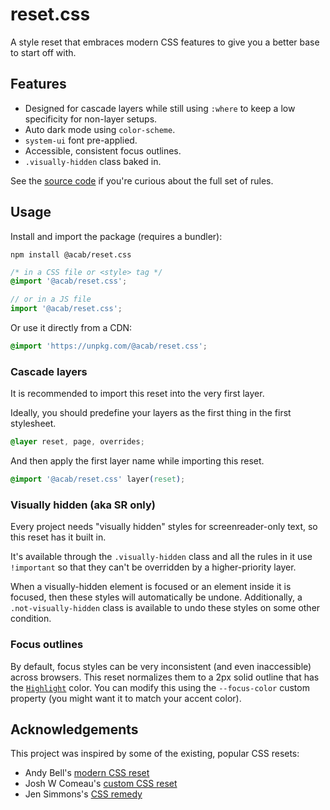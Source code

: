 # reset.css

A style reset that embraces modern CSS features to give you a better base to start off with.

## Features

- Designed for cascade layers while still using `:where` to keep a low specificity for non-layer setups.
- Auto dark mode using `color-scheme`.
- `system-ui` font pre-applied.
- Accessible, consistent focus outlines.
- `.visually-hidden` class baked in.

See the [source code](https://github.com/mayank99/reset.css/blob/main/package/index.css) if you're curious about the full set of rules.

## Usage

Install and import the package (requires a bundler):

```shell
npm install @acab/reset.css
```

```css
/* in a CSS file or <style> tag */
@import '@acab/reset.css';
```

```js
// or in a JS file
import '@acab/reset.css';
```

Or use it directly from a CDN:

```css
@import 'https://unpkg.com/@acab/reset.css';
```

### Cascade layers

It is recommended to import this reset into the very first layer.

Ideally, you should predefine your layers as the first thing in the first stylesheet.

```css
@layer reset, page, overrides;
```

And then apply the first layer name while importing this reset.

```css
@import '@acab/reset.css' layer(reset);
```

### Visually hidden (aka SR only)

Every project needs "visually hidden" styles for screenreader-only text, so this reset has it built in.

It's available through the `.visually-hidden` class and all the rules in it use `!important` so that they can't be overridden by a higher-priority layer.

When a visually-hidden element is focused or an element inside it is focused, then these styles will automatically be undone. Additionally, a `.not-visually-hidden` class is available to undo these styles on some other condition.

### Focus outlines

By default, focus styles can be very inconsistent (and even inaccessible) across browsers. This reset normalizes them to a 2px solid outline that has the [`Highlight`](https://www.w3.org/TR/css-color-4/#system-color-values) color. You can modify this using the `--focus-color` custom property (you might want it to match your accent color).

## Acknowledgements

This project was inspired by some of the existing, popular CSS resets:

- Andy Bell's [modern CSS reset](https://piccalil.li/blog/a-modern-css-reset/)
- Josh W Comeau's [custom CSS reset](https://www.joshwcomeau.com/css/custom-css-reset/)
- Jen Simmons's [CSS remedy](https://github.com/jensimmons/cssremedy)
